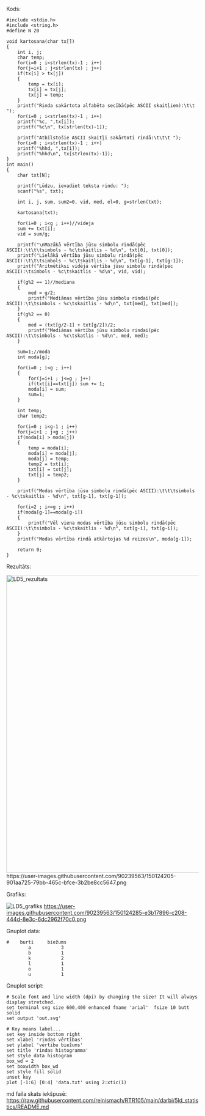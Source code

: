 
Kods:
```
#include <stdio.h>
#include <string.h>
#define N 20

void kartosana(char tx[])
{
    int i, j;
    char temp;
    for(i=0 ; i<strlen(tx)-1 ; i++)
    for(j=i+1 ; j<strlen(tx) ; j++)
    if(tx[i] > tx[j])
    {
        temp = tx[i];
        tx[i] = tx[j];
        tx[j] = temp;
    }
    printf("Rinda sakārtota alfabēta secībā(pēc ASCII skaitļiem):\t\t ");
    for(i=0 ; i<strlen(tx)-1 ; i++)
    printf("%c, ",tx[i]);
    printf("%c\n", tx[strlen(tx)-1]);

    printf("Atbilstošie ASCII skaitļi sakārtoti rindā:\t\t\t ");
    for(i=0 ; i<strlen(tx)-1 ; i++)
    printf("%hhd, ",tx[i]);
    printf("%hhd\n", tx[strlen(tx)-1]);
}
int main()
{
    char txt[N];
    
    printf("Lūdzu, ievadiet teksta rindu: ");
    scanf("%s", txt);

    int i, j, sum, sum2=0, vid, med, el=0, g=strlen(txt);

    kartosana(txt);

    for(i=0 ; i<g ; i++)//videja
    sum += txt[i];
    vid = sum/g;

    printf("\nMazākā vērtība jūsu simbolu rindā(pēc ASCII):\t\t\tsimbols - %c\tskaitlis - %d\n", txt[0], txt[0]);
    printf("Lielākā vērtība jūsu simbolu rindā(pēc ASCII):\t\t\tsimbols - %c\tskaitlis - %d\n", txt[g-1], txt[g-1]);
    printf("Aritmētiksi vidējā vērtība jūsu simbolu rindā(pēc ASCII):\tsimbols - %c\tskaitlis - %d\n", vid, vid);
    
    if(g%2 == 1)//mediana
    {
        med = g/2;
        printf("Mediānas vērtība jūsu simbolu rindai(pēc ASCII):\t\tsimbols - %c\tskaitlis - %d\n", txt[med], txt[med]);
    }
    if(g%2 == 0)
    {
        med = (txt[g/2-1] + txt[g/2])/2;
        printf("Mediānas vērtība jūsu simbolu rindai(pēc ASCII):\t\tsimbols - %c\tskatlis - %d\n", med, med);
    }

    sum=1;//moda
    int moda[g];

    for(i=0 ; i<g ; i++)
    {
        for(j=i+1 ; j<=g ; j++)
        if(txt[i]==txt[j]) sum += 1;
        moda[i] = sum;
        sum=1;
    }

    int temp;
    char temp2;

    for(i=0 ; i<g-1 ; i++)
    for(j=i+1 ; j<g ; j++)
    if(moda[i] > moda[j])
    {
        temp = moda[i];
        moda[i] = moda[j];
        moda[j] = temp;
        temp2 = txt[i];
        txt[i] = txt[j];
        txt[j] = temp2;
    }

    printf("Modas vērtība jūsu simbolu rindā(pēc ASCII):\t\t\tsimbols - %c\tskaitlis - %d\n", txt[g-1], txt[g-1]);

    for(i=2 ; i<=g ; i++)
    if(moda[g-1]==moda[g-i])
    {
        printf("Vēl viena modas vērtība jūsu simbolu rindā(pēc ASCII):\t\tsimbols - %c\tskaitlis - %d\n", txt[g-i], txt[g-i]);
    }
    printf("Modas vērtība rindā atkārtojas %d reizes\n", moda[g-1]);

    return 0;
}
```
Rezultāts:

<img width="779" alt="LD5_rezultats" src="https://user-images.githubusercontent.com/90239563/150124205-901aa725-79bb-465c-bfce-3b2be8cc5647.png">
https://user-images.githubusercontent.com/90239563/150124205-901aa725-79bb-465c-bfce-3b2be8cc5647.png

Grafiks:

![LD5_grafiks](https://user-images.githubusercontent.com/90239563/150124285-e3b17896-c208-444d-8e3c-6dc2962f70c0.png)
https://user-images.githubusercontent.com/90239563/150124285-e3b17896-c208-444d-8e3c-6dc2962f70c0.png

Gnuplot data:
```
#    burti	   biežums
        a			3
        b			1
    	k			2
        l			1
        o			1
        u			1
```

Gnuplot script:
```
# Scale font and line width (dpi) by changing the size! It will always display stretched.
set terminal svg size 600,400 enhanced fname 'arial'  fsize 10 butt solid
set output 'out.svg'

# Key means label...
set key inside bottom right
set xlabel 'rindas vērtības'
set ylabel 'vērtību biežums'
set title 'rindas histogramma'
set style data histogram
box_wd = 2
set boxwidth box_wd
set style fill solid
unset key
plot [-1:6] [0:4] 'data.txt' using 2:xtic(1)
```

md faila skats iekšpusē: https://raw.githubusercontent.com/reinismach/RTR105/main/darbi/5ld_statistics/README.md
